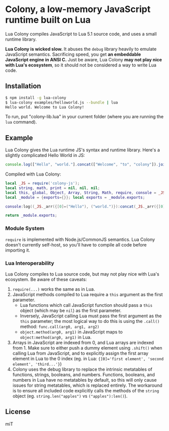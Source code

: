 # Colony, a low-memory JavaScript runtime built on Lua

Lua Colony compiles JavaScript to Lua 5.1 source code, and uses a small runtime library.

**Lua Colony is wicked slow.** It abuses the `debug` library heavily to emulate JavaScript semantics. Sacrificing speed, you get **an embeddable JavaScript engine in ANSI C.** Just be aware, Lua Colony **may not play nice with Lua's ecosystem**, so it should not be considered a way to write Lua code.


## Installation

```sh
$ npm install -g lua-colony
$ lua-colony examples/helloworld.js --bundle | lua
Hello world. Welcome to Lua Colony!
```

To run, put "colony-lib.lua" in your current folder (where you are running the `lua` command).


## Example

Lua Colony gives the Lua runtime JS's syntax and runtime library. Here's a slightly complicated Hello World in JS:

```javascript
console.log(["Hello", "world."].concat(["Welcome", "to", "colony"]).join(" ") + '!');
```

Compiled with Lua Colony:

```lua
local _JS = require('colony-js');
local string, math, print = nil, nil, nil;
local this, global, Object, Array, String, Math, require, console = _JS.this, _JS.global, _JS.Object, _JS.Array, _JS.String, _JS.Math, _JS.require, _JS.console;
local _module = {exports={}}; local exports = _module.exports;

console:log((_JS._arr({[0]=("Hello"), ("world.")}):concat(_JS._arr({[0]=("Welcome"), ("to"), ("colony")})):join((" ")) + ("!")));

return _module.exports;
```


### Module System

`require` is implemented with Node.js/CommonJS semantics. Lua Colony doesn't currently self-host, so you'll have to compile all code before importing it.


### Lua Interoperability

Lua Colony compiles to Lua source code, but may not play nice with Lua's ecosystem. Be aware of these caveats:

1. `require(...)` works the same as in Lua.
1. JavaScript methods compiled to Lua require a `this` argument as the first parameter.
    * Lua functions which call JavaScript function should pass a `this` object (which may be `nil`) as the first parameter.
    * Inversely, JavaScript calling Lua must pass the first argument as the `this` parameter; the most logical way to do this is using the `.call()` method: `func.call(arg0, arg1, arg2)`
    * `object.method(arg0, arg1)` in JavaScript maps to `object:method(arg0, arg1)` in Lua.
1. Arrays in JavaScript are indexed from 0, and Lua arrays are indexed from 1. Make sure to either push a dummy element using `.shift()` when calling Lua from JavaScript, and to explicitly assign the first array element in Lua to the 0 index (eg. in Lua: `{[0]='first element', 'second element', 'third...'}`)
1. Colony uses the debug library to replace the intrinsic metatables of functions, strings, booleans, and numbers. Functions, booleans, and numbers in Lua have no metatables by default, so this will only cause issues for string metatables, which is replaced entirely. The workaround is to ensure all included code explicitly calls the methods of the `string` object (eg. `string.len("apples")` vs `("apples"):len()`).


## License

miT